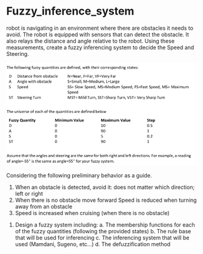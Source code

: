 # Fuzzy_inference_system

robot is navigating in an environment where there are obstacles it needs to avoid. The robot is equipped
with sensors that can detect the obstacle. It also relays the distance and angle relative to the robot. Using
these measurements, create a fuzzy inferencing system to decide the Speed and Steering.

![Screenshot](screenshot.png)


Considering the following preliminary behavior as a guide.

1) When an obstacle is detected, avoid it: does not matter which direction; left or right
2) When there is no obstacle move forward Speed is reduced when turning away from an obstacle
3) Speed is increased when cruising (when there is no obstacle)

1. Design a fuzzy system including:
a. The membership functions for each of the fuzzy quantities (following the provided states)
b. The rule base that will be used for inferencing
c. The inferencing system that will be used (Mamdani, Sugeno, etc...)
d. The defuzzification method
